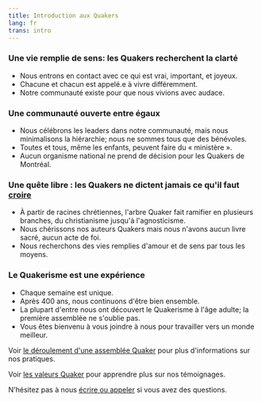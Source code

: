 ```yaml
---
title: Introduction aux Quakers
lang: fr
trans: intro
---
```

### <i class="fab fa-fly fa-fw fa-2x color-1-light-text down_a_bit"></i> Une vie remplie de sens: les Quakers recherchent la clarté
  * Nous entrons en contact avec ce qui est vrai, important, et joyeux.
  * Chacune et chacun est appelé.e à vivre différemment.
  * Notre communauté existe pour que nous vivions avec audace.

### <i class="fas fa-arrows-alt-h fa-fw fa-2x color-1-text down_a_bit"></i> Une communauté ouverte entre égaux
  * Nous célébrons les leaders dans notre communauté, mais nous minimalisons la hiérarchie; nous ne sommes tous que des bénévoles.
  * Toutes et tous, même les enfants, peuvent faire du « ministère ».
  * Aucun organisme national ne prend de décision pour les Quakers de Montréal.

### <i class="fas fa-road fa-fw fa-2x color-1-dark-text down_a_bit"></i> Une quête libre : les Quakers ne dictent jamais ce qu'il faut [croire](/témoignages) 
  * À partir de racines chrétiennes, l'arbre Quaker fait ramifier en plusieurs branches, du christianisme jusqu'à l'agnosticisme.
  * Nous chérissons nos auteurs Quakers mais nous n'avons aucun livre sacré, aucun acte de foi.
  * Nous recherchons des vies remplies d'amour et de sens par tous les moyens.

### <i class="fas fa-vial fa-fw fa-2x color-1-light-text down_a_bit"></i> Le Quakerisme est une expérience
  * Chaque semaine est unique.
  * Après 400 ans, nous continuons d'être bien ensemble.
  * La plupart d'entre nous ont découvert le Quakerisme à l'âge adulte; la première assemblée ne s'oublie pas.
  * Vous êtes bienvenu à vous joindre à nous pour travailler vers un monde meilleur.

Voir [le déroulement d'une assemblée Quaker](/a_propos) pour plus d'informations sur nos pratiques.

Voir [les valeurs Quaker](/témoignages) pour apprendre plus sur nos témoignages.

N'hésitez pas à nous [écrire ou appeler](/contact-fr) si vous avez des questions.
